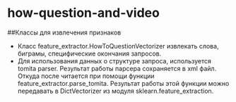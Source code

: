 # how-question-and-video

##Классы для извлечения признаков
- Класс feature_extractor.HowToQuestionVectorizer извлекать слова, биграмы, специфические окончания запросов.
- Для использования данных о структуре запроса, используется tomita parser. Результат работы парсера сохраняется в xml файл.
Откуда после читается при помощи функции feature_extractor.parse_tomita. Результат работы этой функции можно передавать в
DictVectorizer из модуля sklearn.feature_extraction.

